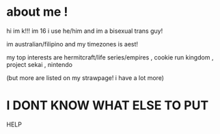 # about me !
<p> hi im k!!! im 16 i use he/him and im a bisexual trans guy! </p>
</p> im australian/filipino and my timezones is aest! </p>
<p> my top interests are hermitcraft/life series/empires , cookie run kingdom , project sekai , nintendo </p>
<p> (but more are listed on my strawpage! i have a lot more) </p>

# I DONT KNOW WHAT ELSE TO PUT
HELP
